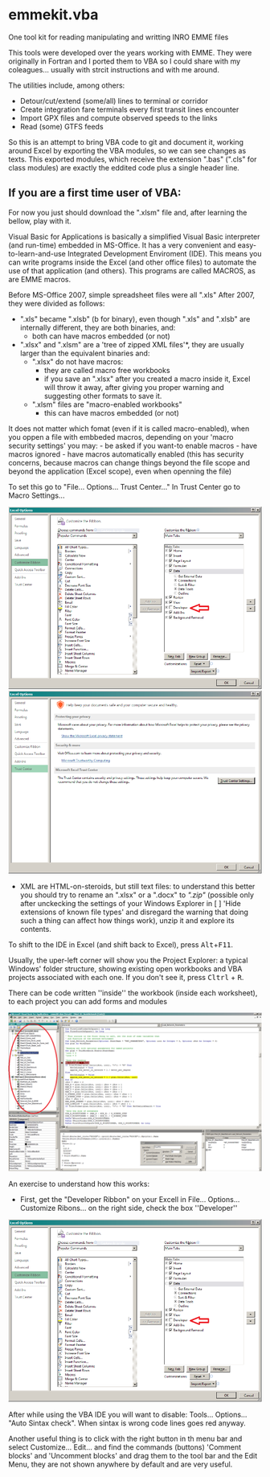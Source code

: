 # emmekit.vba
One tool kit for reading manipulating and writting INRO EMME files

This tools were developed over the years working with EMME. They were originally in Fortran and I ported them to VBA so I could share with my coleagues... usually with strcit instructions and with me around.

The utilities include, among others:
- Detour/cut/extend (some/all) lines to terminal or corridor
- Create integration fare terminals every first transit lines encounter 
- Import GPX files and compute observed speeds to the links
- Read (some) GTFS feeds

So this is an attempt to bring VBA code to git and document it, working around Excel by exporting the VBA modules, so we can see changes as texts.
This exported modules, which receive the extension ".bas" (".cls" for class modules) are exactly the eddited code plus a single header line.


## If you are a first time user of VBA:

For now you just should download the ".xlsm" file and, after learning the bellow, play with it.

Visual Basic for Applications is basically a simplified Visual Basic interpreter (and run-time) embedded in MS-Office.
It has a very convenient and easy-to-learn-and-use Integrated Development Enviroment (IDE). This means you can write programs inside
 the Excel (and other office files) to automate the use of that application (and others). This programs are called MACROS, as are EMME macros.

Before MS-Office 2007, simple spreadsheet files were all ".xls"  After 2007, they were divided as follows:
- ".xls" became ".xlsb" (b for binary), even though ".xls" and ".xlsb" are internally different, they are both binaries, and:
	- both can have macros embedded (or not)
- ".xlsx" and ".xlsm" are a 'tree of zipped XML files'*, they are usually larger than the equivalent binaries and:
	- ".xlsx" do not have macros:
		- they are called macro free workbooks
		- if you save an ".xlsx" after you created a macro inside it, Excel will throw it away, after giving you proper warning and suggesting other formats to save it.
	- ".xlsm" files are "macro-enabled workbooks"
		- this can have macros embedded (or not)
		
It does not matter which fomat (even if it is called macro-enabled), when you oppen a file with embbeded macros, depending on your 'macro security settings' you may:
	- be asked if you want-to enable macros
	- have macros ignored
	- have macros automatically enabled (this has security concerns, because macros can change things beyond the file scope and beyond the application (Excel scope),
 even when openning the file)

To set this go to "File... Options... Trust Center..." In Trust Center go to Macro Settings...

![Screeen of Excel options](/assets/Screeen_Excel_options.png)
![Screeen of Excel Trsut Center](/assets/Screeen_Excel_options_TrustCenter.png)



* XML are HTML-on-steroids, but still text files: to understand this better you should try to rename an ".xlsx" or a ".docx" to _".zip"_ 
(possible only after unckecking the settings of your Windows Explorer in \[ \] 'Hide extensions of known file types' and disregard the warning 
that doing such a thing can affect how things work), unzip it and explore its contents.



To shift to the IDE in Excel (and shift back to Excel), press <kbd>Alt</kbd>+<kbd>F11</kbd>.

Usually, the uper-left corner will show you the Project Explorer: a typical Windows' folder structure,
 showing existing open workbooks and VBA projects associated with each one. If you don't see it, press  <kbd>Cltrl</kbd> + <kbd>R</kbd>.

There can be code written ''inside'' the workbook (inside each worksheet), to each project you can add forms and modules

![Screenshot_Project_Explorer](/assets/Screeen_Project_Explorer.png)

An exercise to understand how this works:

- First, get the "Developer Ribbon" on your Excell
in File... Options... Customize Ribons... on the right side, check the box ''Developer''

![Screenshot_Excel_options](/assets/Screeen_Excel_options.png)


After while using the VBA IDE you will want to disable: Tools... Options... "Auto Sintax check". When sintax is wrong code lines goes red anyway.

Another useful thing is to click with the right button in th menu bar and select Customize... Edit... and find the commands (buttons) 'Comment blocks' and 'Uncomment blocks' and drag them to the tool bar and the Edit Menu, they are not shown anywhere by default and are very useful.

